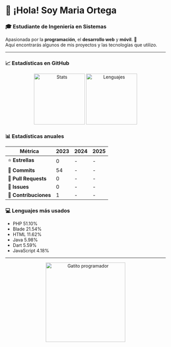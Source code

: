 # 👋 ¡Hola! Soy **Maria Ortega**  

### 🎓 Estudiante de Ingeniería en Sistemas  
Apasionada por la **programación**, el **desarrollo web** y **móvil**. 🚀  
Aquí encontrarás algunos de mis proyectos y las tecnologías que utilizo.  

---

### 📈 Estadísticas en GitHub  
<div align="center">
  <img src="https://github-readme-stats.vercel.app/api?username=masamasa28&show_icons=true&theme=tokyonight&hide_border=true" height="160" alt="Stats"/>  
  <img src="https://github-readme-stats.vercel.app/api/top-langs/?username=masamasa28&layout=compact&theme=tokyonight&hide_border=true" height="160" alt="Lenguajes"/>  
</div>  

### 📊 Estadísticas anuales

| Métrica               | 2023       | 2024       | 2025       |
|-----------------------|------------|------------|------------|
| ⭐ **Estrellas**      | 0          | -          | -          |
| 💾 **Commits**       | 54         | -          | -          |
| 🔄 **Pull Requests** | 0          | -          | -          |
| 🐛 **Issues**        | 0          | -          | -          |
| 🤝 **Contribuciones**| 1          | -          | -          |


### 💻 Lenguajes más usados  
- PHP 51.10%  
- Blade 21.54%  
- HTML 11.62%  
- Java 5.98%  
- Dart 5.59%  
- JavaScript 4.18%  

---

<div align="center">
  <img src="https://cataas.com/cat/gif" alt="Gatito programador" width="250"/>
</div>
